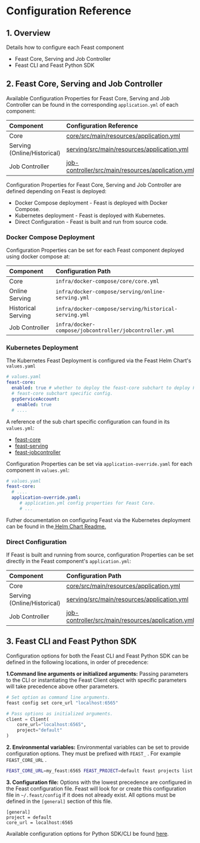 # Configuration Reference

## 1. Overview

Details how to configure each Feast component

* Feast Core, Serving and Job Controller
* Feast CLI and Feast Python SDK

## 2. Feast Core, Serving and Job Controller

Available Configuration Properties for Feast Core, Serving and Job Controller can be found in the corresponding `application.yml` of each component:

| Component | Configuration Reference |
| :--- | :--- |
| Core | [core/src/main/resources/application.yml](https://github.com/feast-dev/feast/blob/master/infra/docker-compose/core/core.yml) |
| Serving \(Online/Historical\) | [serving/src/main/resources/application.yml](https://github.com/feast-dev/feast/blob/master/serving/src/main/resources/application.yml) |
| Job Controller | [job-controller/src/main/resources/application.yml](https://github.com/feast-dev/feast/blob/master/job-controller/src/main/resources/application.yml) |

Configuration Properties for Feast Core, Serving and Job Controller are defined depending on Feast is deployed:

* Docker Compose deployment - Feast is deployed with Docker Compose.
* Kubernetes deployment - Feast is deployed with Kubernetes.
* Direct Configuration - Feast is built and run from source code.

### Docker Compose Deployment

Configuration Properties can be set for each Feast component deployed using docker compose at:

| Component | Configuration Path |
| :--- | :--- |
| Core | `infra/docker-compose/core/core.yml` |
| Online Serving | `infra/docker-compose/serving/online-serving.yml` |
| Historical Serving | `infra/docker-compose/serving/historical-serving.yml` |
| Job Controller | `infra/docker-compose/jobcontroller/jobcontroller.yml` |

### Kubernetes Deployment

The Kubernetes Feast Deployment is configured via the Feast Helm Chart's `values.yaml`

```yaml
# values.yaml
feast-core:
  enabled: true # whether to deploy the feast-core subchart to deploy Feast Core.
  # feast-core subchart specific config.
  gcpServiceAccount:
    enabled: true 
  # ....
```

A reference of the sub chart specific configuration can found in its `values.yml`:

* [feast-core](https://github.com/feast-dev/feast/blob/master/infra/charts/feast/charts/feast-core)
* [feast-serving](https://github.com/feast-dev/feast/blob/master/infra/charts/feast/feast-serving)
* [feast-jobcontroller](https://github.com/feast-dev/feast/blob/master/infra/charts/feast/charts/feast-jobcontroller)

Configuration Properties can be set via `application-override.yaml` for each component in `values.yml`:

```yaml
# values.yaml
feast-core:
  # ....
  application-override.yaml: 
     # application.yml config properties for Feast Core.
     # ...
```

Futher documentation on configuring Feast via the Kubernetes deployment can be found in the[ Helm Chart Readme.](https://github.com/feast-dev/feast/blob/master/infra/charts/feast/README.md)

### Direct Configuration

If Feast is built and running from source, configuration Properties can be set directly in the Feast component's `application.yml`:

| Component | Configuration Path |
| :--- | :--- |
| Core | [core/src/main/resources/application.yml](https://github.com/feast-dev/feast/blob/master/infra/docker-compose/core/core.yml) |
| Serving \(Online/Historical\) | [serving/src/main/resources/application.yml](https://github.com/feast-dev/feast/blob/master/serving/src/main/resources/application.yml) |
| Job Controller | [job-controller/src/main/resources/application.yml](https://github.com/feast-dev/feast/blob/master/job-controller/src/main/resources/application.yml) |

## 3. Feast CLI and Feast Python SDK

Configuration options for both the Feast CLI and Feast Python SDK can be defined in the following locations, in order of precedence:

**1.Command line arguments or initialized arguments:** Passing parameters to the CLI or instantiating the Feast Client object with specific parameters will take precedence above other parameters.

```bash
# Set option as command line arguments.
feast config set core_url "localhost:6565"
```

```python
# Pass options as initialized arguments.
client = Client(
    core_url="localhost:6565",
    project="default"
)
```

**2. Environmental variables:** Environmental variables can be set to provide configuration options. They must be prefixed with `FEAST_` . For example `FEAST_CORE_URL` .

```bash
FEAST_CORE_URL=my_feast:6565 FEAST_PROJECT=default feast projects list
```

**3. Configuration file:** Options with the lowest precedence are configured in the Feast configuration file. Feast will look for or create this configuration file in `~/.feast/config` if it does not already exist. All options must be defined in the `[general]` section of this file.

```text
[general]
project = default
core_url = localhost:6565
```

Available configuration options for Python SDK/CLI be found [here](https://github.com/feast-dev/feast/blob/master/sdk/python/feast/constants.py).

